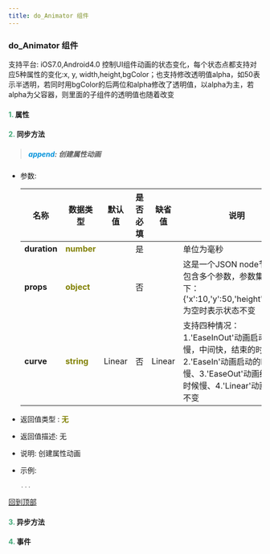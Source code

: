 ```yaml
---
title: do_Animator 组件
---
```


### do_Animator 组件

 支持平台: iOS7.0,Android4.0
 控制UI组件动画的状态变化，每个状态点都支持对应5种属性的变化:x, y, width,height,bgColor；也支持修改透明值alpha，如50表示半透明，若同时用bgColor的后两位和alpha修改了透明值，以alpha为主，若alpha为父容器，则里面的子组件的透明值也随着改变

#### <font color ='#40A977'>**1.**</font> 属性

#### <font color ='#40A977'>**2.**</font> 同步方法

>##### <font color ='#0092db'>**append**</font>: 创建属性动画

- 参数:

  名称 | 数据类型 |默认值|是否必填|缺省值|说明
  ---- |-------------  |----------|--------------|--------|------
  **duration** |<font color ='#808000'>**number**</font> |  | 是||单位为毫秒
  **props** |<font color ='#808000'>**object**</font> |  | 否||这是一个JSON node节点，包含多个参数，参数集合如下：{'x':10,'y':50,'height':500...}为空时表示状态不变
  **curve** |<font color ='#808000'>**string**</font> | Linear | 否|Linear|支持四种情况：1.'EaseInOut'动画启动时候慢，中间快，结束的时候慢、2.'EaseIn'动画启动的时候慢、3.'EaseOut'动画结束的时候慢、4.'Linear'动画速度不变
- 返回值类型 : <font color ='#808000'>**无**</font>
- 返回值描述: 无
- 说明: 创建属性动画
- 示例:

  ```javascript
  ...

  ```

[回到顶部](#top)

#### <font color ='#40A977'>**3.**</font> 异步方法


#### <font color ='#40A977'>**4.**</font> 事件


